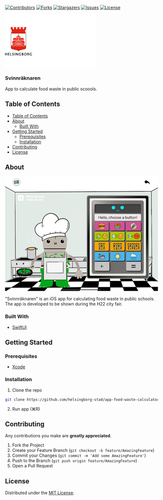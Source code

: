 <!-- SHIELDS -->
[![Contributors][contributors-shield]][contributors-url]
[![Forks][forks-shield]][forks-url]
[![Stargazers][stars-shield]][stars-url]
[![Issues][issues-shield]][issues-url]
[![License][license-shield]][license-url]

<p>
    <img src="/hbg-logo.png" alt="Logo" width="300">
</p>
<h3>Svinnräknaren</h3>
<p>
  App to calculate food waste in public scoools.
</p>



## Table of Contents
- [Table of Contents](#table-of-contents)
- [About](#about)
  - [Built With](#built-with)
- [Getting Started](#getting-started)
  - [Prerequisites](#prerequisites)
  - [Installation](#installation)
- [Contributing](#contributing)
- [License](#license)


## About

[![Svinnräknaren Screen Shot][product-screenshot]](https://example.com)

"Svinnräknaren" is an iOS app for calculating food waste in public schools. The app is developed to be shown during the H22 city fair.


### Built With

* [SwiftUI](https://developer.apple.com/xcode/swiftui/)


## Getting Started


### Prerequisites

* [Xcode](https://developer.apple.com/xcode/)


### Installation

1. Clone the repo
```sh
git clone https://github.com/helsingborg-stad/app-food-waste-calculator.git
```
2. Run app (⌘R)




## Contributing

Any contributions you make are **greatly appreciated**.

1. Fork the Project
2. Create your Feature Branch (`git checkout -b feature/AmazingFeature`)
3. Commit your Changes (`git commit -m 'Add some AmazingFeature'`)
4. Push to the Branch (`git push origin feature/AmazingFeature`)
5. Open a Pull Request



## License

Distributed under the [MIT License][license-url].


<!-- MARKDOWN LINKS & IMAGES -->
<!-- https://www.markdownguide.org/basic-syntax/#reference-style-links -->
[contributors-shield]: https://img.shields.io/github/contributors/helsingborg-stad/app-food-waste-calculator.svg?style=flat-square
[contributors-url]: https://github.com/helsingborg-stad/app-food-waste-calculator/graphs/contributors
[forks-shield]: https://img.shields.io/github/forks/helsingborg-stad/app-food-waste-calculator.svg?style=flat-square
[forks-url]: https://github.com/helsingborg-stad/app-food-waste-calculator/network/members
[stars-shield]: https://img.shields.io/github/stars/helsingborg-stad/app-food-waste-calculator.svg?style=flat-square
[stars-url]: https://github.com/helsingborg-stad/app-food-waste-calculator/stargazers
[issues-shield]: https://img.shields.io/github/issues/helsingborg-stad/app-food-waste-calculator.svg?style=flat-square
[issues-url]: https://github.com/helsingborg-stad/app-food-waste-calculator/issues
[license-shield]: https://img.shields.io/github/license/helsingborg-stad/app-food-waste-calculator.svg?style=flat-square
[license-url]: https://raw.githubusercontent.com/helsingborg-stad/app-food-waste-calculator/master/LICENSE
[product-screenshot]: /screenshot.png
